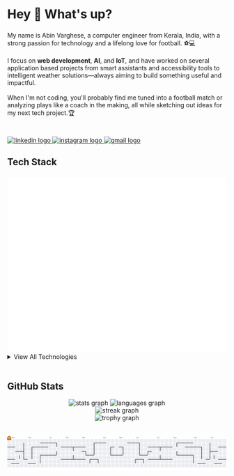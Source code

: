<h1 align="left">Hey 👋 What's up?</h1>

###

<p align="left">My name is Abin Varghese, a computer engineer from Kerala, India, with a strong passion for technology and a lifelong love for football. ⚽💻<br><br>
I focus on <strong>web development</strong>, <strong>AI</strong>, and <strong>IoT</strong>, and have worked on several application based projects from smart assistants and accessibility tools to intelligent weather solutions—always aiming to build something useful and impactful.<br><br>
When I'm not coding, you'll probably find me tuned into a football match or analyzing plays like a coach in the making, all while sketching out ideas for my next tech project.🏆<br><br>
</p>

###

<div align="left">
  <a href="https://linkedin.com/in/abin-varghese-315012280" target="_blank">
    <img src="https://raw.githubusercontent.com/maurodesouza/profile-readme-generator/master/src/assets/icons/social/linkedin/default.svg" width="52" height="40" alt="linkedin logo" />
  </a>
  <a href="https://instagram.com/abinvarghese.__" target="_blank">
    <img src="https://raw.githubusercontent.com/maurodesouza/profile-readme-generator/master/src/assets/icons/social/instagram/default.svg" width="52" height="40" alt="instagram logo" />
  </a>
  <a href="mailto:abinv182@gmail.com" target="_blank">
    <img src="https://raw.githubusercontent.com/maurodesouza/profile-readme-generator/master/src/assets/icons/social/gmail/default.svg" width="52" height="40" alt="gmail logo" />
  </a>
</div>

###

<h2 align="left">Tech Stack</h2>

###

<div align="center">
  <img src="tech-stack-cube.svg" width="600" height="400" alt="Tech Stack Cube" />
</div>

<details>
<summary>View All Technologies</summary>
<br>
<div align="left">
  <img src="https://cdn.jsdelivr.net/gh/devicons/devicon/icons/android/android-original.svg" height="40" alt="android logo"  />
  <img width="12" />
  <img src="https://cdn.jsdelivr.net/gh/devicons/devicon/icons/c/c-original.svg" height="40" alt="c logo"  />
  <img width="12" />
  <img src="https://cdn.jsdelivr.net/gh/devicons/devicon/icons/figma/figma-original.svg" height="40" alt="figma logo"  />
  <img width="12" />
  <img src="https://cdn.jsdelivr.net/gh/devicons/devicon/icons/firebase/firebase-plain.svg" height="40" alt="firebase logo"  />
  <img width="12" />
  <img src="https://cdn.jsdelivr.net/gh/devicons/devicon/icons/flutter/flutter-original.svg" height="40" alt="flutter logo"  />
  <img width="12" />
  <img src="https://cdn.jsdelivr.net/gh/devicons/devicon/icons/googlecloud/googlecloud-original.svg" height="40" alt="googlecloud logo"  />
  <img width="12" />
  <img src="https://cdn.jsdelivr.net/gh/devicons/devicon/icons/java/java-original.svg" height="40" alt="java logo"  />
  <img width="12" />
  <img src="https://cdn.jsdelivr.net/gh/devicons/devicon/icons/pandas/pandas-original.svg" height="40" alt="pandas logo"  />
  <img width="12" />
  <img src="https://cdn.jsdelivr.net/gh/devicons/devicon/icons/python/python-original.svg" height="40" alt="python logo"  />
  <img width="12" />
  <img src="https://cdn.jsdelivr.net/gh/devicons/devicon/icons/dart/dart-original.svg" height="40" alt="dart logo"  />
  <img width="12" />
  <img src="https://cdn.jsdelivr.net/gh/devicons/devicon/icons/androidstudio/androidstudio-original.svg" height="40" alt="androidstudio logo"  />
  <img width="12" />
  <img src="https://cdn.jsdelivr.net/gh/devicons/devicon/icons/arduino/arduino-original.svg" height="40" alt="arduino logo"  />
</div>
</details>

<br clear="both">

###

<h2 align="left">GitHub Stats</h2>
<div align="center">
  <img src="https://github-readme-stats.vercel.app/api?username=AbinVarghese1&hide_title=false&hide_rank=true&show_icons=true&include_all_commits=true&count_private=true&disable_animations=false&theme=aura&locale=en&hide_border=true&order=1" height="180" alt="stats graph" />
  <img src="https://github-readme-stats.vercel.app/api/top-langs?username=AbinVarghese1&locale=en&hide_title=false&layout=compact&card_width=380&langs_count=6&theme=aura&hide_border=true&order=2" height="180" alt="languages graph" />
  
  <br>

  <img src="https://streak-stats.demolab.com?user=AbinVarghese1&locale=en&mode=daily&theme=aura&hide_border=true&border_radius=7&order=3" height="220" alt="streak graph" />
  
  <br>
  
  <img src="https://github-profile-trophy.vercel.app?username=AbinVarghese1&theme=radical&column=4&row=2&margin-w=8&margin-h=8&no-bg=false&no-frame=true&order=4" height="200" alt="trophy graph" />
</div>

<br>
<br>

<picture>
  <source media="(prefers-color-scheme: dark)" srcset="https://raw.githubusercontent.com/AbinVarghese1/AbinVarghese1/output/pacman-contribution-graph-dark.svg">
  <source media="(prefers-color-scheme: light)" srcset="https://raw.githubusercontent.com/AbinVarghese1/AbinVarghese1/output/pacman-contribution-graph.svg">
  <img alt="pacman contribution graph" src="https://raw.githubusercontent.com/AbinVarghese1/AbinVarghese1/output/pacman-contribution-graph.svg">
</picture>

###

<!-- Tech Stack Cube Animation Code -->
<!-- Save this as a separate HTML file and host it, or convert it to GIF for GitHub README -->
<!--
<!DOCTYPE html>
<html lang="en">
<head>
  <meta charset="UTF-8">
  <meta name="viewport" content="width=device-width, initial-scale=1.0">
  <title>Tech Stack Cube</title>
  <style>
    body {
      margin: 0;
      overflow: hidden;
      background-color: #0d1117;
      color: white;
      font-family: -apple-system, BlinkMacSystemFont, 'Segoe UI', Roboto, Oxygen, Ubuntu, Cantarell, 'Open Sans', 'Helvetica Neue', sans-serif;
    }
    h2 {
      margin-left: 20px;
      margin-top: 20px;
    }
    #container {
      width: 100%;
      height: 400px;
      display: flex;
      justify-content: center;
      align-items: center;
    }
    #cubeContainer {
      width: 100%;
      height: 100%;
    }
  </style>
</head>
<body>
  <h2>Tech Stack</h2>
  <div id="container">
    <div id="cubeContainer"></div>
  </div>

  <script src="https://cdnjs.cloudflare.com/ajax/libs/three.js/r128/three.min.js"></script>
  <script>
    // Set up scene
    const scene = new THREE.Scene();
    const camera = new THREE.PerspectiveCamera(75, window.innerWidth / 400, 0.1, 1000);
    
    const renderer = new THREE.WebGLRenderer({ antialias: true, alpha: true });
    renderer.setSize(window.innerWidth, 400);
    renderer.setClearColor(0x0d1117, 1);
    document.getElementById('cubeContainer').appendChild(renderer.domElement);
    
    // Create cube
    const cubeSize = 3;
    const geometry = new THREE.BoxGeometry(cubeSize, cubeSize, cubeSize);
    
    // Tech stack icons URLs
    const techIcons = [
      'https://cdn.jsdelivr.net/gh/devicons/devicon/icons/android/android-original.svg',
      'https://cdn.jsdelivr.net/gh/devicons/devicon/icons/c/c-original.svg',
      'https://cdn.jsdelivr.net/gh/devicons/devicon/icons/figma/figma-original.svg',
      'https://cdn.jsdelivr.net/gh/devicons/devicon/icons/firebase/firebase-plain.svg',
      'https://cdn.jsdelivr.net/gh/devicons/devicon/icons/flutter/flutter-original.svg',
      'https://cdn.jsdelivr.net/gh/devicons/devicon/icons/googlecloud/googlecloud-original.svg',
      'https://cdn.jsdelivr.net/gh/devicons/devicon/icons/java/java-original.svg',
      'https://cdn.jsdelivr.net/gh/devicons/devicon/icons/pandas/pandas-original.svg',
      'https://cdn.jsdelivr.net/gh/devicons/devicon/icons/python/python-original.svg',
      'https://cdn.jsdelivr.net/gh/devicons/devicon/icons/dart/dart-original.svg',
      'https://cdn.jsdelivr.net/gh/devicons/devicon/icons/androidstudio/androidstudio-original.svg',
      'https://cdn.jsdelivr.net/gh/devicons/devicon/icons/arduino/arduino-original.svg',
    ];
    
    // Function to create a face texture with 3x3 grid of icons
    function createFaceTexture(startIndex) {
      const canvas = document.createElement('canvas');
      canvas.width = 512;
      canvas.height = 512;
      const ctx = canvas.getContext('2d');
      ctx.fillStyle = '#2d2d2d';
      ctx.fillRect(0, 0, canvas.width, canvas.height);
      
      // Create a 3x3 grid
      return new Promise((resolve) => {
        let loadedCount = 0;
        const requiredLoads = Math.min(9, techIcons.length - startIndex);
        
        for (let i = 0; i < 3; i++) {
          for (let j = 0; j < 3; j++) {
            const iconIndex = startIndex + i * 3 + j;
            if (iconIndex < techIcons.length) {
              const img = new Image();
              img.crossOrigin = "Anonymous";
              img.onload = function() {
                // Draw icon in position
                const padding = 30;
                const size = (512 - padding * 2) / 3;
                ctx.drawImage(img, j * size + padding, i * size + padding, size - padding, size - padding);
                
                loadedCount++;
                if (loadedCount >= requiredLoads) {
                  const texture = new THREE.CanvasTexture(canvas);
                  resolve(texture);
                }
              };
              img.src = techIcons[iconIndex];
            }
          }
        }
        
        // If no icons to load, resolve immediately
        if (requiredLoads === 0) {
          const texture = new THREE.CanvasTexture(canvas);
          resolve(texture);
        }
      });
    }
    
    // Create materials for each face
    async function createCube() {
      const materials = [];
      
      // Create 6 faces with tech icons
      for (let i = 0; i < 6; i++) {
        const texture = await createFaceTexture(i * 9);
        materials.push(new THREE.MeshBasicMaterial({ map: texture }));
      }
      
      const cube = new THREE.Mesh(geometry, materials);
      scene.add(cube);
      
      // Position camera
      camera.position.z = 5;
      
      // Animation
      let timer = 0;
      
      function animate() {
        requestAnimationFrame(animate);
        
        timer += 0.01;
        
        // Automatic smooth rotation
        cube.rotation.y = Math.sin(timer * 0.5) * 0.5;
        cube.rotation.x = Math.sin(timer * 0.4) * 0.3;
        cube.rotation.z = Math.sin(timer * 0.3) * 0.2;
        
        renderer.render(scene, camera);
      }
      
      animate();
      
      // Handle window resize
      window.addEventListener('resize', () => {
        camera.aspect = window.innerWidth / 400;
        camera.updateProjectionMatrix();
        renderer.setSize(window.innerWidth, 400);
      });
    }
    
    createCube();
  </script>
</body>
</html>
-->
